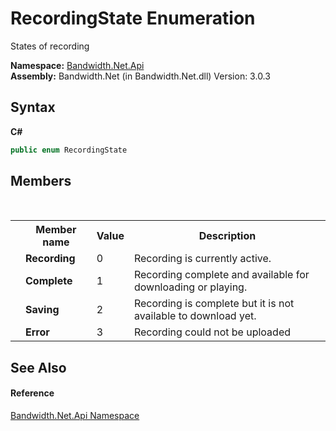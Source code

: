 ﻿# RecordingState Enumeration
 

States of recording

**Namespace:**&nbsp;<a href ="N_Bandwidth_Net_Api.md">Bandwidth.Net.Api</a><br />**Assembly:**&nbsp;Bandwidth.Net (in Bandwidth.Net.dll) Version: 3.0.3

## Syntax

**C#**<br />
``` C#
public enum RecordingState
```


## Members
&nbsp;<table><tr><th></th><th>Member name</th><th>Value</th><th>Description</th></tr><tr><td /><td target="F:Bandwidth.Net.Api.RecordingState.Recording">**Recording**</td><td>0</td><td>Recording is currently active.</td></tr><tr><td /><td target="F:Bandwidth.Net.Api.RecordingState.Complete">**Complete**</td><td>1</td><td>Recording complete and available for downloading or playing.</td></tr><tr><td /><td target="F:Bandwidth.Net.Api.RecordingState.Saving">**Saving**</td><td>2</td><td>Recording is complete but it is not available to download yet.</td></tr><tr><td /><td target="F:Bandwidth.Net.Api.RecordingState.Error">**Error**</td><td>3</td><td>Recording could not be uploaded</td></tr></table>

## See Also


#### Reference
<a href ="N_Bandwidth_Net_Api.md">Bandwidth.Net.Api Namespace</a><br />